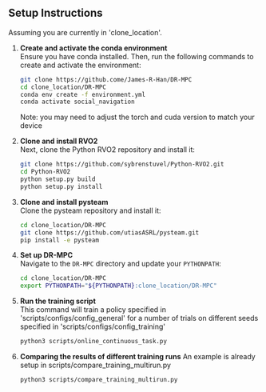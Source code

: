 
## Setup Instructions

Assuming you are currently in 'clone_location'.

1. **Create and activate the conda environment**  
   Ensure you have conda installed. Then, run the following commands to create and activate the environment:

   ```bash
   git clone https://github.come/James-R-Han/DR-MPC
   cd clone_location/DR-MPC
   conda env create -f environment.yml
   conda activate social_navigation
   ```
   Note: you may need to adjust the torch and cuda version to match your device

2. **Clone and install RVO2**  
   Next, clone the Python RVO2 repository and install it:

   ```bash
   git clone https://github.com/sybrenstuvel/Python-RVO2.git
   cd Python-RVO2
   python setup.py build
   python setup.py install
   ```

3. **Clone and install pysteam**  
   Clone the pysteam repository and install it:

   ```bash
   cd clone_location/DR-MPC
   git clone https://github.com/utiasASRL/pysteam.git
   pip install -e pysteam
   ```

4. **Set up DR-MPC**  
   Navigate to the `DR-MPC` directory and update your `PYTHONPATH`:

   ```bash
   cd clone_location/DR-MPC
   export PYTHONPATH="${PYTHONPATH}:clone_location/DR-MPC"
   ```

5. **Run the training script**  
   This command will train a policy specified in 'scripts/configs/config_general' for a number of trials on different seeds specified in 'scripts/configs/config_training'

   ```bash
   python3 scripts/online_continuous_task.py
   ```

6. **Comparing the results of different training runs**
   An example is already setup in scripts/compare_training_multirun.py

   ```bash
   python3 scripts/compare_training_multirun.py
   ```